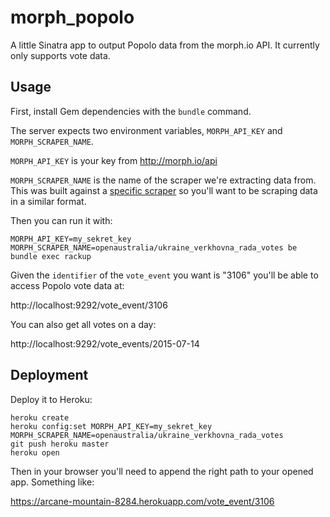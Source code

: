 # morph_popolo

A little Sinatra app to output Popolo data from the morph.io API. It currently only supports vote data.

## Usage

First, install Gem dependencies with the `bundle` command.

The server expects two environment variables, `MORPH_API_KEY` and `MORPH_SCRAPER_NAME`.

`MORPH_API_KEY` is your key from http://morph.io/api

`MORPH_SCRAPER_NAME` is the name of the scraper we're extracting data from. This was built against a [specific scraper](https://morph.io/openaustralia/ukraine_verkhovna_rada_votes) so you'll want to be scraping data in a similar format.

Then you can run it with:

    MORPH_API_KEY=my_sekret_key MORPH_SCRAPER_NAME=openaustralia/ukraine_verkhovna_rada_votes be bundle exec rackup

Given the `identifier` of the `vote_event` you want is "3106" you'll be able to access Popolo vote data at:

http://localhost:9292/vote_event/3106

You can also get all votes on a day:

http://localhost:9292/vote_events/2015-07-14

## Deployment

Deploy it to Heroku:

    heroku create
    heroku config:set MORPH_API_KEY=my_sekret_key MORPH_SCRAPER_NAME=openaustralia/ukraine_verkhovna_rada_votes
    git push heroku master
    heroku open

Then in your browser you'll need to append the right path to your opened app. Something like:

https://arcane-mountain-8284.herokuapp.com/vote_event/3106
